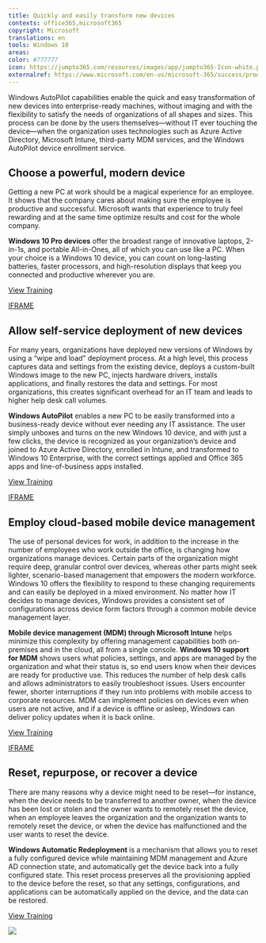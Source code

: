 ```yaml
---
title: Quickly and easily transform new devices
contexts: office365,microsoft365
copyright: Microsoft
translations: en
tools: Windows 10
areas: 
color: #777777
icon: https://jumpto365.com/resources/images/app/jumpto365-Icon-white.png
externalref: https://www.microsoft.com/en-us/microsoft-365/success/productivitylibrary/quickly-and-easily-transform-new-devices
---
```

Windows AutoPilot capabilities enable the quick and easy transformation of new devices into enterprise-ready machines, without imaging and with the flexibility to satisfy the needs of organizations of all shapes and sizes. This process can be done by the users themselves&#x2014;without IT ever touching the device&#x2014;when the organization uses technologies such as Azure Active Directory, Microsoft Intune, third-party MDM services, and the Windows AutoPilot device enrollment service.


## Choose a powerful, modern device

Getting a new PC at work should be a magical experience for an employee. It shows that the company cares about making sure the employee is productive and successful. Microsoft wants that experience to truly feel rewarding and at the same time optimize results and cost for the whole company.

**Windows 10 Pro devices** offer the broadest range of innovative laptops, 2-in-1s, and portable All-in-Ones, all of which you can use like a PC. When your choice is a Windows 10 device, you can count on long-lasting batteries, faster processors, and high-resolution displays that keep you connected and productive wherever you are.

[View Training](https://www.microsoft.com/en-us/windowsforbusiness/featured-devices)

[IFRAME](https://www.microsoft.com/en-us/videoplayer/embed/RE1UzSF)

## Allow self-service deployment of new devices

For many years, organizations have deployed new versions of Windows by using a “wipe and load” deployment process. At a high level, this process captures data and settings from the existing device, deploys a custom-built Windows image to the new PC, injects hardware drivers, installs applications, and finally restores the data and settings. For most organizations, this creates significant overhead for an IT team and leads to higher help desk call volumes.

**Windows AutoPilot** enables a new PC to be easily transformed into a business-ready device without ever needing any IT assistance. The user simply unboxes and turns on the new Windows 10 device, and with just a few clicks, the device is recognized as your organization’s device and joined to Azure Active Directory, enrolled in Intune, and transformed to Windows 10 Enterprise, with the correct settings applied and Office 365 apps and line-of-business apps installed.

[View Training](https://docs.microsoft.com/windows/deployment/windows-10-auto-pilot)

[IFRAME](https://www.microsoft.com/en-us/videoplayer/embed/RE1UKgu)

## Employ cloud-based mobile device management

The use of personal devices for work, in addition to the increase in the number of employees who work outside the office, is changing how organizations manage devices. Certain parts of the organization might require deep, granular control over devices, whereas other parts might seek lighter, scenario-based management that empowers the modern workforce. Windows 10 offers the flexibility to respond to these changing requirements and can easily be deployed in a mixed environment. No matter how IT decides to manage devices, Windows provides a consistent set of configurations across device form factors through a common mobile device management layer.

**Mobile device management (MDM) through Microsoft Intune** helps minimize this complexity by offering management capabilities both on-premises and in the cloud, all from a single console. **Windows 10 support for MDM** shows users what policies, settings, and apps are managed by the organization and what their status is, so end users know when their devices are ready for productive use. This reduces the number of help desk calls and allows administrators to easily troubleshoot issues. Users encounter fewer, shorter interruptions if they run into problems with mobile access to corporate resources. MDM can implement policies on devices even when users are not active, and if a device is offline or asleep, Windows can deliver policy updates when it is back online.

[View Training](https://docs.microsoft.com/windows/client-management/manage-windows-10-in-your-organization-modern-management)

[IFRAME](https://www.microsoft.com/en-us/videoplayer/embed/RE1UzRJ)

## Reset, repurpose, or recover a device

There are many reasons why a device might need to be reset—for instance, when the device needs to be transferred to another owner, when the device has been lost or stolen and the owner wants to remotely reset the device, when an employee leaves the organization and the organization wants to remotely reset the device, or when the device has malfunctioned and the user wants to reset the device.

**Windows Automatic Redeployment** is a mechanism that allows you to reset a fully configured device while maintaining MDM management and Azure AD connection state, and automatically get the device back into a fully configured state. This reset process preserves all the provisioning applied to the device before the reset, so that any settings, configurations, and applications can be automatically applied on the device, and the data can be restored.

[View Training](https://docs.microsoft.com/education/windows/windows-automatic-redeployment)

![](http://img-prod-cms-rt-microsoft-com.akamaized.net/cms/api/am/imageFileData/RE1Nz9C?ver=f8b6)


